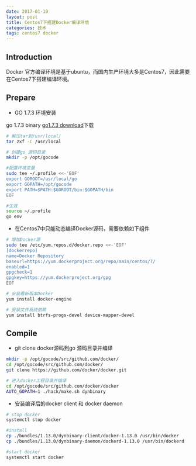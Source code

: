 ```yaml
---
date: 2017-01-19
layout: post
title: Centos7下搭建Docker编译环境
categories: 技术
tags: centos7 docker
---
```


## Introduction

Docker 官方编译环境是基于ubuntu，而国内生产环境大多是Centos7，因此需要在Centos7下搭建编译环境。

## Prepare

* GO 1.7.3 环境安装

go 1.7.3 binary [go1.7.3 download](http://www.golangtc.com/static/go/1.7.3/go1.7.3.linux-amd64.tar.gz)下载

```sh
# 解压tar到/usr/local/
tar zxf -C /usr/local

# 创建go 源码目录
mkdir -p /opt/gocode

#配置环境变量
sudo tee ~/.profile <<-'EOF'
export GOROOT=/usr/local/go
export GOPATH=/opt/gocode
export PATH=$PATH:$GOROOT/bin:$GOPATH/bin
EOF

#生效
source ~/.profile
go env
```

* 在Centos7中只能动态编译Docker源码，需要依赖如下组件

```sh
# 增加Docker源
sudo tee /etc/yum.repos.d/docker.repo <<-'EOF'
[dockerrepo]
name=Docker Repository
baseurl=https://yum.dockerproject.org/repo/main/centos/7/
enabled=1
gpgcheck=1
gpgkey=https://yum.dockerproject.org/gpg
EOF

# 安装最新版本Docker
yum install docker-engine

# 安装文件系统依赖
yum install btrfs-progs-devel device-mapper-devel
```

## Compile

* git clone docker源码到go 源码目录并编译

```sh
mkdir -p /opt/gocode/src/github.com/docker/
cd /opt/gocode/src/github.com/docker/
git clone https://github.com/docker/docker.git

# 进入docker工程目录并编译
cd /opt/gocode/src/github.com/docker/docker
AUTO_GOPATH=1 ./hack/make.sh dynbinary
```

* 安装编译后的docker client 和 docker daemon

```sh
# stop docker
systemctl stop docker

#install
cp ./bundles/1.13.0/dynbinary-client/docker-1.13.0 /usr/bin/docker
cp ./bundles/1.13.0/dynbinary-daemon/dockerd-1.13.0 /usr/bin/dockerd

#start docker
systemctl start docker
```
